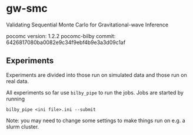 # gw-smc

Validating Sequential Monte Carlo for Gravitational-wave Inference

pocomc version: 1.2.2
pocomc-bilby commit: 6426817080ba0082e9c34f9ebf4b9e3a3d09c1af 


## Experiments

Experiments are divided into those run on simulated data and those run on
real data.

All experiments so far use `bilby_pipe` to run the jobs. Jobs are started by
running

```
bilby_pipe <ini file>.ini --submit
```

Note: you may need to change some settings to make things run on e.g. a slurm
cluster.
